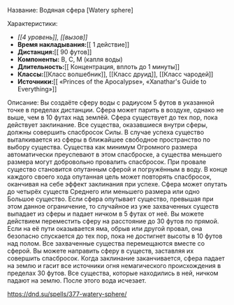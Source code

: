 Название: Водяная сфера \[Watery sphere] 

Характеристики:
- *[[4 уровень]], [[вызов]]*
- **Время накладывания:**[[ 1 действие]]
- **Дистанция:**[[ 90 футов]]
- **Компоненты:** В, С, М (капля воды)
- **Длительность:**[[ Концентрация, вплоть до 1 минуты]]
- **Классы:**[[Класс  волшебник]], [[Класс друид]], [[Класс чародей]]
- **Источники:**[[ «Princes of the Apocalypse», «Xanathar's Guide to Everything»]]

Описание:
Вы создаёте сферу воды с радиусом 5 футов в указанной точке в пределах дистанции. Сфера может парить в воздухе, однако не выше, чем в 10 футах над землёй. Сфера существует до тех пор, пока действует заклинание.
Все существа, оказавшиеся внутри сферы, должны совершить спасбросок Силы. В случае успеха существо выталкивается из сферы в ближайшее свободное пространство по выбору существа. Существа как минимум Огромного размера автоматически преуспевают в этом спасброске, а существа меньшего размера могут добровольно провалить спасбросок. При провале существо становится опутанным сферой и погружённым в воду. В конце каждого своего хода опутанная цель может повторять спасбросок, оканчивая на себе эффект заклинания при успехе.
Сфера может опутать до четырёх существ Среднего или меньшего размера или одно Большое существо. Если сфера опутывает существо, превышая при этом данное ограничение, то случайное из уже захваченных существ выпадает из сферы и падает ничком в 5 футах от неё.
Вы можете действием переместить сферу на расстояние до 30 футов по прямой. Если на её пути оказывается яма, обрыв или другой провал, она безопасно спускается до тех пор, пока не достигнет высоты в 10 футов над полом. Все захваченные существа перемещаются вместе со сферой. Вы можете направить сферу в существ, заставляя их совершить спасбросок.
Когда заклинание заканчивается, сфера падает на землю и гасит все источники огня немагического происхождения в пределах 30 футов. Все существа, которые находились в ней, ничком падают на землю. После этого вода исчезает.

https://dnd.su/spells/377-watery-sphere/